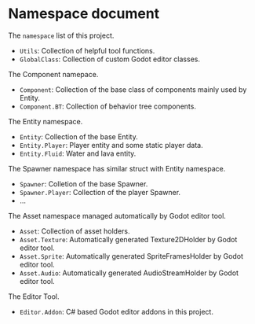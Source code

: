 # Namespace document

The `namespace` list of this project.

* `Utils`: Collection of helpful tool functions.
* `GlobalClass`: Collection of custom Godot editor classes.

The Component namepace.

* `Component`: Collection of the base class of components mainly used by Entity.
* `Component.BT`: Collection of behavior tree components.

The Entity namespace.

* `Entity`: Collection of the base Entity.
* `Entity.Player`: Player entity and some static player data.
* `Entity.Fluid`: Water and lava entity.

The Spawner namespace has similar struct with Entity namespace.

* `Spawner`: Colletion of the base Spawner.
* `Spawner.Player`: Collection of the player Spawner.
* ...

The Asset namespace managed automatically by Godot editor tool.

* `Asset`: Collection of asset holders.
* `Asset.Texture`: Automatically generated Texture2DHolder by Godot editor tool.
* `Asset.Sprite`: Automatically generated SpriteFramesHolder by Godot editor tool.
* `Asset.Audio`: Automatically generated AudioStreamHolder by Godot editor tool.

The Editor Tool.

* `Editor.Addon`: C# based Godot editor addons in this project.
